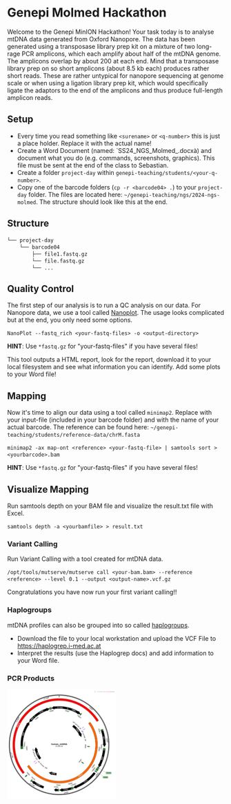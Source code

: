 # Genepi Molmed Hackathon
Welcome to the Genepi MinION Hackathon! 
Your task today is to analyse mtDNA data generated from Oxford Nanopore. The data has been generated using a transposase library prep kit on a mixture of two long-rage PCR amplicons, which each amplify about half of the mtDNA genome. The amplicons overlap by about 200 at each end. 
Mind that a transposase library prep on so short amplicons (about 8.5 kb each) produces rather short reads. These are rather untypical for nanopore sequencing at genome scale or when using a ligation library prep kit, which would specifically ligate the adaptors to the end of the amplicons and thus produce full-length amplicon reads.

## Setup
* Every time you read something like `<surename>` or `<q-number>` this is just a place holder. Replace it with the actual name! 
* Create a Word Document (named: `SS24_NGS_Molmed_<Surname>.docxà) and document what you do (e.g. commands, screenshots, graphics). This file must be sent at the end of the class to Sebastian. 
* Create a folder `project-day` within  `genepi-teaching/students/<your-q-number>`. 
* Copy one of the barcode folders (`cp -r <barcode04> .`) to your `project-day` folder. The files are located here: `~/genepi-teaching/ngs/2024-ngs-molmed`. The structure should look like this at the end.

## Structure
```
└── project-day
    └── barcode04
        ├── file1.fastq.gz
        └── file.fastq.gz
        └── ...
```
## Quality Control

The first step of our analysis is to run a QC analysis on our data. For Nanopore data, we use a tool called [Nanoplot](https://github.com/wdecoster/NanoPlot?tab=readme-ov-file#usage). The usage looks complicated but at the end, you only need some options. 
```
NanoPlot --fastq_rich <your-fastq-files> -o <output-directory>
``` 
**HINT**: Use `*fastq.gz` for "your-fastq-files" if you have several files!

This tool outputs a HTML report, look for the report, download it to your local filesystem and see what information you can identify. Add some plots to your Word file!

## Mapping

Now it's time to align our data using a tool called `minimap2`. Replace <your-fastq-file> with your input-file (included in your barcode folder) and <yourbarcode> with the name of your actual barcode. The reference can be found here: `~/genepi-teaching/students/reference-data/chrM.fasta`

```
minimap2 -ax map-ont <reference> <your-fastq-file> | samtools sort > <yourbarcode>.bam
```
**HINT**: Use `*fastq.gz` for "your-fastq-files" if you have several files!

## Visualize Mapping
Run samtools depth on your BAM file and visualize the result.txt file with Excel.
```
samtools depth -a <yourbamfile> > result.txt
```
      
### Variant Calling
Run Variant Calling with a tool created for mtDNA data.
```
/opt/tools/mutserve/mutserve call <your-bam.bam> --reference <reference> --level 0.1 --output <output-name>.vcf.gz
```

Congratulations you have now run your first variant calling!!

### Haplogroups
mtDNA profiles can also be grouped into so called [haplogroups](https://en.wikipedia.org/wiki/Human_mitochondrial_DNA_haplogroup). 
- Download the file to your local workstation and upload the VCF File to https://haplogrep.i-med.ac.at
- Interpret the results (use the Haplogrep docs) and add information to your Word file.  

### PCR Products
<img src="../images/human_mtDNA_Map_wPCR.png"  width=50% height=50%>